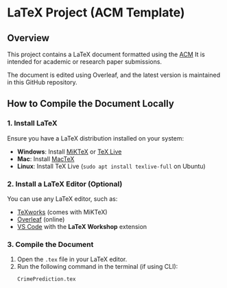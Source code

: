 # LaTeX Project (ACM Template)

## Overview
This project contains a LaTeX document formatted using the [ACM](https://www.acm.org/publications/proceedings-template)  It is intended for academic or research paper submissions. 

The document is edited using Overleaf, and the latest version is maintained in this GitHub repository.

## How to Compile the Document Locally

### **1. Install LaTeX**
Ensure you have a LaTeX distribution installed on your system:

- **Windows**: Install [MiKTeX](https://miktex.org/download) or [TeX Live](https://www.tug.org/texlive/)
- **Mac**: Install [MacTeX](https://tug.org/mactex/)
- **Linux**: Install TeX Live (`sudo apt install texlive-full` on Ubuntu)

### **2. Install a LaTeX Editor (Optional)**
You can use any LaTeX editor, such as:
- [TeXworks](https://www.tug.org/texworks/) (comes with MiKTeX)
- [Overleaf](https://www.overleaf.com/) (online)
- [VS Code](https://code.visualstudio.com/) with the **LaTeX Workshop** extension

### **3. Compile the Document**
1. Open the `.tex` file in your LaTeX editor.
2. Run the following command in the terminal (if using CLI):
   ```bash
   CrimePrediction.tex
